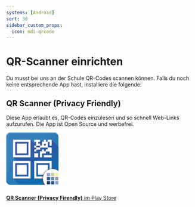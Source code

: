 ```yaml
---
systems: [Android]
sort: 30
sidebar_custom_props:
  icon: mdi-qrcode
---
```


# QR-Scanner einrichten



Du musst bei uns an der Schule QR-Codes scannen können. Falls du noch keine entsprechende App hast, installiere die folgende:

## QR Scanner (Privacy Friendly)

Diese App erlaubt es, QR-Codes einzulesen und so schnell Web-Links aufzurufen. Die App ist Open Source und werbefrei.

![](./qr-scanner-banner.png)

[**QR Scanner (Privacy Firendly)** im Play Store][1]

[1]: https://play.google.com/store/apps/details?id=com.secuso.privacyFriendlyCodeScanner
